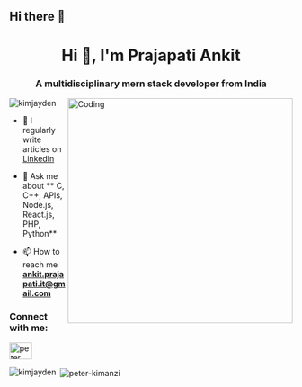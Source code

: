 ## Hi there 👋

<h1 align="center">Hi 👋, I'm Prajapati Ankit </h1>
<h3 align="center">A multidisciplinary mern stack developer from India</h3>
<img align="right" alt="Coding" width="400" src="https://miro.medium.com/max/680/0*7Q3yvSIv_t0ioJ-Z.gif"/>

<p align="left"> <img src="https://komarev.com/ghpvc/?username=kimjayden&label=Profile%20views&color=0e75b6&style=flat" alt="kimjayden" /> </p>

- 📝 I regularly write articles on [LinkedIn](www.linkedin.com/in/ankit-prajapati-67a784250)

- 💬 Ask me about ** C, C++, APIs, Node.js,  React.js, PHP, Python**

- 📫 How to reach me **ankit.prajapati.it@gmail.com**


<h3 align="left">Connect with me:</h3>
<p align="left">

<a href="www.linkedin.com/in/ankit-prajapati-67a784250" target="blank"><img align="center" src="https://raw.githubusercontent.com/rahuldkjain/github-profile-readme-generator/master/src/images/icons/Social/linked-in-alt.svg" alt="peter kimanzi" height="30" width="40" /></a>
</p>


<p><img align="left" src="https://github-readme-stats.vercel.app/api/top-langs?username=Prajapati-ankit-it&show_icons=true&locale=en&layout=compact" alt="kimjayden" /></p>

<p>&nbsp;<img align="center" src="https://github-readme-stats.vercel.app/api?username=Prajapati-ankit-it&show_icons=true&locale=en" alt="peter-kimanzi" /></p>

<!--
**Prajapati-ankit-it/Prajapati-ankit-it** is a ✨ _special_ ✨ repository because its `README.md` (this file) appears on your GitHub profile.

Here are some ideas to get you started:

- 🔭 I’m currently working on ...
- 🌱 I’m currently learning ...
- 👯 I’m looking to collaborate on ...
- 🤔 I’m looking for help with ...
- 💬 Ask me about ...
- 📫 How to reach me: ...
- 😄 Pronouns: ...
- ⚡ Fun fact: ...
-->
